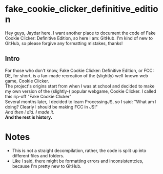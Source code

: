 # fake_cookie_clicker_definitive_edition
Hey guys, Jaydar here.
I want another place to document the code of Fake Cookie Clicker: Definitive Edition, so here I am: GitHub.
I'm kind of new to GitHub, so please forgive any formatting mistakes, thanks!

<h2>Intro</h2>
<p>For those who don't know, Fake Cookie Clicker: Definitive Edition, or FCC: DE, for short, is a fan-made recreation of the (slightly) well-known web game, Cookie Clicker.
<br>The project's origins start from when I was at school and decided to make my own version of the (slightly-) popular webgame, Cookie Clicker. I called this rip-off "Fake Cookie Clicker"
<br>Several months later, I decided to learn ProcessingJS, so I said: "What am I doing? Clearly I should be making FCC in JS!"
<br><em>And then I did. I made it.</em>
  <br><strong>And the rest is history.</strong></p>

<h1>Notes</h1>
<ul>
  <li>This is not a straight decompilation, rather, the code is split up into different files and folders.</li>
  <li>Like I said, there might be formatting errors and inconsistentcies, because I'm pretty new to GitHub.</li>
</ul>
